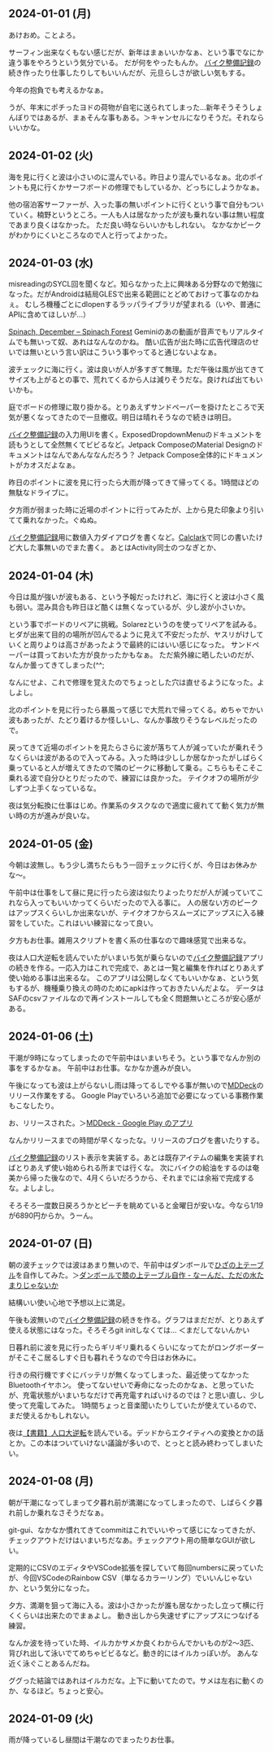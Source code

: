 ## 2024-01-01 (月)

あけおめ。ことよろ。

サーフィン出来なくもない感じだが、新年はまぁいいかなぁ、という事でなにか違う事をやろうという気分でいる。
だが何をやったもんか。
[バイク整備記録](%E3%83%90%E3%82%A4%E3%82%AF%E6%95%B4%E5%82%99%E8%A8%98%E9%8C%B2)の続き作ったり仕事したりしてもいいんだが、元旦らしさが欲しい気もする。

今年の抱負でも考えるかなぁ。

うが、年末にポチったヨドの荷物が自宅に送られてしまった…新年そうそうしょんぼりではあるが、まぁそんな事もある。＞キャンセルになりそうだ。それならいいかな。

## 2024-01-02 (火)

海を見に行くと波は小さいのに混んでいる。昨日より混んでいるなぁ。北のポイントも見に行くかサーフボードの修理でもしているか、どっちにしようかなぁ。

他の宿泊客サーファーが、入った事の無いポイントに行くという事で自分もついていく。楠野というところ。一人も人は居なかったが波も乗れない事は無い程度であまり良くはなかった。
ただ良い時ならいいかもしれない。
なかなかピークがわかりにくいところなので人と行ってよかった。

## 2024-01-03 (水)

misreadingのSYCL回を聞くなど。知らなかった上に興味ある分野なので勉強になった。だがAndroidは結局GLESで出来る範囲にとどめておけって事なのかねぇ。
むしろ機種ごとにdlopenするラッパライブラリが望まれる（いや、普通にAPIに含めてほしいが…）

[Spinach, December – Spinach Forest](https://records.dodgson.org/2023/12/31/spinach-december/) Geminiのあの動画が音声でもリアルタイムでも無いって奴、あれはなんなのかね。
酷い広告が出た時に広告代理店のせいでは無いという言い訳はこういう事やってると通じないよなぁ。

波チェックに海に行く。波は良いが人が多すぎて無理。ただ午後は風が出てきてサイズも上がるとの事で、荒れてくるから人は減りそうだな。良ければ出てもいいかも。

庭でボードの修理に取り掛かる。とりあえずサンドペーパーを掛けたところで天気が悪くなってきたので一旦撤収。明日は晴れそうなので続きは明日。

[バイク整備記録](%E3%83%90%E3%82%A4%E3%82%AF%E6%95%B4%E5%82%99%E8%A8%98%E9%8C%B2)の入力用UIを書く。ExposedDropdownMenuのドキュメントを読もうとして全然無くてビビるなど。Jetpack ComposeのMaterial Designのドキュメントはなんであんななんだろう？
Jetpack Compose全体的にドキュメントがカオスだよなぁ。

昨日のポイントに波を見に行ったら大雨が降ってきて帰ってくる。1時間ほどの無駄なドライブに。

夕方雨が弱まった時に近場のポイントに行ってみたが、上から見た印象より引いてて乗れなかった。ぐぬぬ。

[バイク整備記録](%E3%83%90%E3%82%A4%E3%82%AF%E6%95%B4%E5%82%99%E8%A8%98%E9%8C%B2)用に数値入力ダイアログを書くなど。[Calclark](Calclark)で同じの書いたけど大した事無いのでまた書く。
あとはActivity同士のつなぎとか、

## 2024-01-04 (木)

今日は風が強いが波もある、という予報だったけれど、海に行くと波は小さく風も弱い。混み具合も昨日ほど酷くは無くなっているが、少し波が小さいか。

という事でボードのリペアに挑戦。Solarezというのを使ってリペアを試みる。
ヒダが出来て目的の場所が凹んでるように見えて不安だったが、ヤスリがけしていくと周りよりは高さがあったようで最終的にはいい感じになった。
サンドペーパーは買っておいた方が良かったかもなぁ。
ただ紫外線に晒したいのだが、なんか曇ってきてしまった(^^;

なんにせよ、これで修理を覚えたのでちょっとした穴は直せるようになった。よしよし。

北のポイントを見に行ったら暴風って感じで大荒れで帰ってくる。めちゃでかい波もあったが、たどり着けるか怪しいし、なんか事故りそうなレベルだったので。

戻ってきて近場のポイントを見たらさらに波が落ちて人が減っていたが乗れそうなくらいは波があるので入ってみる。入った時は少ししか居なかったがしばらく乗っていると人が増えてきたので隣のピークに移動して乗る。こちらもそこそこ乗れる波で自分ひとりだったので、練習には良かった。
テイクオフの場所が少しずつ上手くなっているな。

夜は気分転換に仕事はじめ。作業系のタスクなので適度に疲れてて動く気力が無い時の方が進みが良いな。

## 2024-01-05 (金)

今朝は波無し。もう少し満ちたらもう一回チェックに行くが、今日はお休みかな〜。

午前中は仕事をして昼に見に行ったら波は似たりよったりだが人が減っていてこれなら入ってもいいかってくらいだったので入る事に。
人の居ない方のピークはアップスくらいしか出来ないが、テイクオフからスムーズにアップスに入る練習をしていた。これはいい練習になって良い。

夕方もお仕事。雑用スクリプトを書く系の仕事なので趣味感覚で出来るな。

夜は人口大逆転を読んでいたがいまいち気が乗らないので[バイク整備記録](%E3%83%90%E3%82%A4%E3%82%AF%E6%95%B4%E5%82%99%E8%A8%98%E9%8C%B2)アプリの続きを作る。一応入力はこれで完成で、あとは一覧と編集を作ればとりあえず使い始める事は出来るな。
このアプリは公開しなくてもいいかなぁ、という気もするが、機種乗り換えの時のためにapkは作っておきたいんだよな。
データはSAFのcsvファイルなので再インストールしても全く問題無いところが安心感がある。

## 2024-01-06 (土)

干潮が9時になってしまったので午前中はいまいちそう。という事でなんか別の事をするかなぁ。
午前中はお仕事。なかなか進みが良い。

午後になっても波は上がらないし雨は降ってるしでやる事が無いので[MDDeck](MDDeck)のリリース作業をする。
Google Playでいろいろ追加で必要になっている事務作業もこなしたり。

お、リリースされた。＞[MDDeck - Google Play のアプリ](https://play.google.com/store/apps/details?id=io.github.karino2.mddeck)

なんかリリースまでの時間が早くなったな。リリースのブログを書いたりする。

[バイク整備記録](%E3%83%90%E3%82%A4%E3%82%AF%E6%95%B4%E5%82%99%E8%A8%98%E9%8C%B2)のリスト表示を実装する。あとは既存アイテムの編集を実装すればとりあえず使い始められる所までは行くな。
次にバイクの給油をするのは奄美から帰った後なので、4月くらいだろうから、それまでには余裕で完成するな。よしよし。

そろそろ一度数日戻ろうかとピーチを眺めていると金曜日が安いな。今なら1/19が6890円からか。うーん。

## 2024-01-07 (日)

朝の波チェックでは波はあまり無いので、午前中はダンボールで[ひざの上テーブル](%E3%81%B2%E3%81%96%E3%81%AE%E4%B8%8A%E3%83%86%E3%83%BC%E3%83%96%E3%83%AB)を自作してみた。＞[ダンボールで膝の上テーブル自作 - なーんだ、ただの水たまりじゃないか](https://karino2.github.io/2024/01/07/diy_knee_table.html)

結構いい使い心地で予想以上に満足。

午後も波無いので[バイク整備記録](%E3%83%90%E3%82%A4%E3%82%AF%E6%95%B4%E5%82%99%E8%A8%98%E9%8C%B2)の続きを作る。グラフはまだだが、とりあえず使える状態にはなった。そろそろgit initしなくては... ＜まだしてないんかい

日暮れ前に波を見に行ったらギリギリ乗れるくらいになってたがロングボーダーがそこそこ居るしすぐ日も暮れそうなので今日はお休みに。

行きの飛行機ですぐにバッテリが無くなってしまった、最近使ってなかったBluetoothイヤホン。
使ってないせいで寿命になったのかなぁ、と思っていたが、充電状態がいまいちなだけで再充電すればいけるのでは？と思い直し、少し使って充電してみた。
1時間ちょっと音楽聞いたりしていたが使えているので、まだ使えるかもしれない。

夜は[【書籍】人口大逆転](%E3%80%90%E6%9B%B8%E7%B1%8D%E3%80%91%E4%BA%BA%E5%8F%A3%E5%A4%A7%E9%80%86%E8%BB%A2)を読んでいる。デッドからエクイティへの変換とかの話とか。この本はついていけない議論が多いので、とっとと読み終わってしまいたい。

## 2024-01-08 (月)

朝が干潮になってしまって夕暮れ前が満潮になってしまったので、しばらく夕暮れ前しか乗れなさそうだなぁ。

git-gui、なかなか慣れてきてcommitはこれでいいやって感じになってきたが、チェックアウトだけはいまいちだなあ。チェックアウト用の簡単なGUIが欲しい。

定期的にCSVのエディタやVSCode拡張を探していて毎回numbersに戻っていたが、今回VSCodeのRainbow CSV（単なるカラーリング）でいいんじゃないか、という気分になった。

夕方、満潮を狙って海に入る。波は小さかったが誰も居なかったし立って横に行くくらいは出来たのでまぁよし。
動き出しから失速せずにアップスにつなげる練習。

なんか波を待っていた時、イルカかサメか良くわからんでかいものが2〜3匹、背びれ出して泳いでてめちゃビビるなど。動き的にはイルカっぽいが。
あんな近く泳ぐことあるんだね。

ググった結論ではあれはイルカだな。上下に動いてたので。サメは左右に動くのか、なるほど。ちょっと安心。

## 2024-01-09 (火)

雨が降っているし昼間は干潮なのでまったりお仕事。